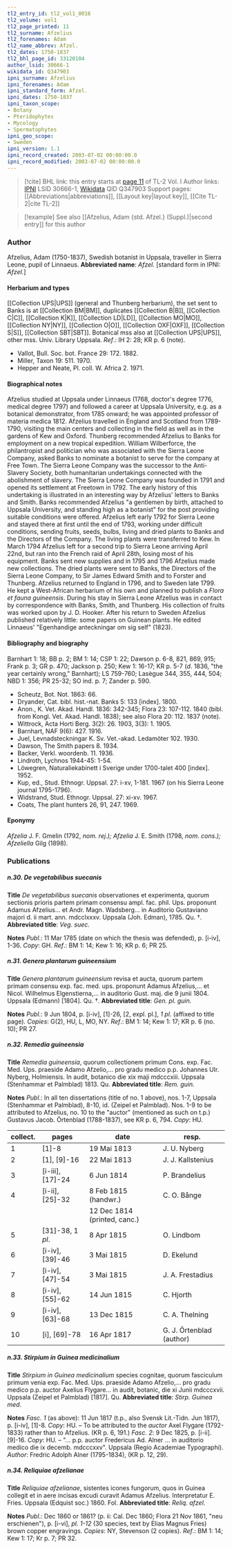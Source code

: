 ```yaml
---
tl2_entry_id: tl2_vol1_0016
tl2_volume: vol1
tl2_page_printed: 11
tl2_surname: Afzelius
tl2_forenames: Adam
tl2_name_abbrev: Afzel.
tl2_dates: 1750-1837
tl2_bhl_page_id: 33120104
author_lsid: 30666-1
wikidata_id: Q347903
ipni_surname: Afzelius
ipni_forenames: Adam
ipni_standard_form: Afzel.
ipni_dates: 1750-1837
ipni_taxon_scope: 
- Botany
- Pteridophytes
- Mycology
- Spermatophytes
ipni_geo_scope: 
- Sweden
ipni_version: 1.1
ipni_record_created: 2003-07-02 00:00:00.0
ipni_record_modified: 2003-07-02 00:00:00.0
---
```


> [!cite] BHL link: this entry starts at [page 11](https://www.biodiversitylibrary.org/page/33120104) of TL-2 Vol. I
> Author links: [IPNI](https://www.ipni.org/a/30666-1) LSID 30666-1, [Wikidata](https://www.wikidata.org/wiki/Q347903) QID Q347903
> Support pages: [[Abbreviations|abbreviations]], [[Layout key|layout key]], [[Cite TL-2|cite TL-2]]

> [!example] See also [[Afzelius, Adam {std. Afzel.} (Suppl.)|second entry]] for this author

### Author

Afzelius, Adam (1750-1837), Swedish botanist in Uppsala, traveller in Sierra Leone, pupil of Linnaeus. 
**Abbreviated name**: *Afzel.* \[standard form in IPNI: *Afzel.*\]

#### Herbarium and types

[[Collection UPS|UPS]] (general and Thunberg herbarium), the set sent to Banks is at [[Collection BM|BM]], duplicates [[Collection B|B]], [[Collection C|C]], [[Collection K|K]], [[Collection LD|LD]], [[Collection MO|MO]], [[Collection NY|NY]], [[Collection O|O]], [[Collection OXF|OXF]], [[Collection S|S]], [[Collection SBT|SBT]]. Botanical mss also at [[Collection UPS|UPS]], other mss. Univ. Library Uppsala.
*Ref*.: IH 2: 28; KR p. 6 (note).
- Vallot, Bull. Soc. bot. France 29: 172. 1882.
- Miller, Taxon 19: 511. 1970.
- Hepper and Neate, Pl. coll. W. Africa 2. 1971.

#### Biographical notes

Afzelius studied at Uppsala under Linnaeus (1768, doctor's degree 1776, medical degree 1797) and followed a career at Uppsala University, e.g. as a botanical demonstrator, from 1785 onward; he was appointed professor of materia medica 1812.
Afzelius travelled in England and Scotland from 1789-1790, visiting the main centers and collecting in the field as well as in the gardens of Kew and Oxford. Thunberg recommended Afzelius to Banks for employment on a new tropical expedition. William Wilberforce, the philantropist and politician who was associated with the Sierra Leone Company, asked Banks to nominate a botanist to serve for the company at Free Town. The Sierra Leone Company was the successor to the Anti-Slavery Society, both humanitarian undertakings connected with the abolishment of slavery. The Sierra Leone Company was founded in 1791 and opened its settlement at Freetown in 1792. The early history of this undertaking is illustrated in an interesting way by Afzelius' letters to Banks and Smith. Banks recommended Afzelius "a gentlemen by birth, attached to Uppsala University, and standing high as a botanist" for the post providing suitable conditions were offered. Afzelius left early 1792 for Sierra Leone and stayed there at first until the end of 1793, working under difficult conditions, sending fruits, seeds, bulbs, living and dried plants to Banks and the Directors of the Company. The living plants were transferred to Kew. In March 1794 Afzelius left for a second trip to Sierra Leone arriving April 22nd, but ran into the French raid of April 28th, losing most of his equipment. Banks sent new supplies and in 1795 and 1796 Afzelius made new collections. The dried plants were sent to Banks, the Directors of the Sierra Leone Company, to Sir James Edward Smith and to Forster and Thunberg. Afzelius returned to England in 1796, and to Sweden late 1799. He kept a West-African herbarium of his own and planned to publish a *Flora et fauna guineensis*. During his stay in Sierra Leone Afzelius was in contact by correspondence with Banks, Smith, and Thunberg. His collection of fruits was worked upon by J. D. Hooker.
After his return to Sweden Afzelius published relatively little: some papers on Guinean plants. He edited Linnaeus' "Egenhandige anteckningar om sig self" (1823).

#### Bibliography and biography

Barnhart 1: 18; BB p. 2; BM 1: 14; CSP 1: 22; Dawson p. 6-8, 821, 869, 915; Frank p. 3; GR p. 470; Jackson p. 250; Kew 1: 16-17; KR p. 5-7 (*d*. 1836, "the year certainly wrong," Barnhart); LS 759-760; Lasègue 344, 355, 444, 504; NBD 1: 356; PR 25-32; SO ind. p. 7; Zander p. 590.
- Scheutz, Bot. Not. 1863: 66.
- Dryander, Cat. bibl. hist.-nat. Banks 5: 133 \[index\]. 1800.
- Anon., K. Vet. Akad. Handl. 1836: 342-345; Flora 23: 107-112. 1840 (bibl. from Kongl. Vet. Akad. Handl. 1838); see also Flora 20: 112. 1837 (note).
- Wittrock, Acta Horti Berg. 3(2): 26. 1903, 3(3): 1. 1905.
- Barnhart, NAF 9(6): 427. 1916.
- Juel, Levnadsteckningar K. Sv. Vet.-akad. Ledamöter 102. 1930.
- Dawson, The Smith papers 8. 1934.
- Backer, Verkl. woordenb. 11. 1936.
- Lindroth, Lychnos 1944-45: 1-54.
- Löwegren, Naturaliekabinett i Sverige under 1700-talet 400 \[index\]. 1952.
- Kup, ed., Stud. Ethnogr. Uppsal. 27: i-xv, 1-181. 1967 (on his Sierra Leone journal 1795-1796).
- Widstrand, Stud. Ethnogr. Uppsal. 27: xi-xv. 1967.
- Coats, The plant hunters 26, 91, 247. 1969.

#### Eponymy

*Afzelia* J. F. Gmelin (1792, *nom. rej.); Afzelia* J. E. Smith (1798, *nom. cons.); Afzeliella* Gilg (1898).

### Publications

##### n.30. De vegetabilibus suecanis

**Title**
*De vegetabilibus suecanis* observationes et experimenta, quorum sectionis prioris partem primam consensu ampl. fac. phil. Ups. proponunt Adamus Afzelius... et Andr. Magn. Wadsberg... in Auditorio Gustaviano majori d. ii mart. ann. mdcclxxxv. Uppsala (Joh. Edman), 1785. Qu. †.
**Abbreviated title**: *Veg. suec.*

**Notes**
*Publ*.: 11 Mar 1785 (date on which the thesis was defended), p. \[i-iv\], 1-36. *Copy*: GH.
*Ref*.: BM 1: 14; Kew 1: 16; KR p. 6; PR 25.

##### n.31. Genera plantarum guineensium

**Title**
*Genera plantarum guineensium* revisa et aucta, quorum partem primam consensu exp. fac. med. ups. proponunt Adamus Afzelius,... et Nicol. Wilhelmus Elgenstierna,... in auditorio Gust. maj. die 9 junii 1804. Uppsala (Edmann) \[1804\]. Qu. †.
**Abbreviated title**: *Gen. pl. guin.*

**Notes**
*Publ*.: 9 Jun 1804, p. \[i-iv\], \[1\]-26, \[2, expl. pl.\], *1 pl*. (affixed to title page). *Copies*: G(2), HU, L, MO, NY.
*Ref*.: BM 1: 14; Kew 1: 17; KR p. 6 (no. 10); PR 27.

##### n.32. Remedia guineensia

**Title**
*Remedia guineensia*, quorum collectionem primum Cons. exp. Fac. Med. Ups. praeside Adamo Afzelio,... pro gradu medico p.p. Johannes Ulr. Nyberg, Holmiensis. In audit, botanico die xix maji mdcccxiii. Uppsala (Stenhammar et Palmblad) 1813. Qu.
**Abbreviated title**: *Rem. guin.*

**Notes**
*Publ*.: In all ten dissertations (title of no. 1 above), nos. 1-7, Uppsala (Stenhammar et Palmblad), 8-10, id. (Zeipel et Palmblad). Nos. 1-9 to be attributed to Afzelius, no. 10 to the "auctor" (mentioned as such on t.p.) Gustavus Jacob. Örtenblad (1788-1837), see KR p. 6, 794. *Copy*: HU.

|collect.	|pages	|date	|resp.|
|---|---|---|---|
|1	|\[1\]-8	|19 Mai 1813	|J. U. Nyberg|
|2	|\[1\], \[9\]-16	|22 Mai 1813	|J. J. Kallstenius|
|3	|\[i-iii\], \[17\]-24	|6 Jun 1814	|P. Brandelius|
|4	|\[i-ii\], \[25\]-32	|8 Feb 1815 (handwr.)	|C. O. Bånge|
|	|	|12 Dec 1814 (printed, canc.)|
|5	|\[31\]-38, 1 *pl*.	|8 Apr 1815	|O. Lindbom|
|6	|\[i-iv\], \[39\]-46	|3 Mai 1815	|D. Ekelund|
|7	|\[i-iv\], \[47\]-54	|3 Mai 1815	|J. A. Frestadius|
|8	|\[i-iv\], \[55\]-62	|14 Jun 1815	|C. Hjorth|
|9	|\[i-iv\], \[63\]-68	|13 Dec 1815	|C. A. Thelning|
|10	|\[i\], \[69\]-78	|16 Apr 1817	|G. J. Örtenblad (author)|

##### n.33. Stirpium in Guinea medicinalium

**Title**
*Stirpium in Guinea medicinalium* species cognitae, quorum fasciculum primum venia exp. Fac. Med. Ups. praeside Adamo Afzelio,... pro gradu medico p.p. auctor Axelius Flygare... in audit, botanic, die xi Junii mdcccxvii. Uppsala (Zeipel et Palmblad) \[1817\]. Qu.
**Abbreviated title**: *Stirp. Guinea med.*

**Notes**
*Fasc. 1* (as above): 11 Jun 1817 (t.p., also Svensk Lit.-Tidn. Jun 1817), p. \[i-iv\], \[1\]-8.
*Copy*: HU. – To be attributed to the *auctor* Axel Flygare (1792-1833) rather than to Afzelius. (KR p. 6, 191.)
*Fasc. 2*: 9 Dec 1825, p. \[i-ii\]. \[9\]-16. *Copy*: HU. – "... p.p. auctor Fredericus Ad. Alner ... in auditorio medico die ix decemb. mdcccxxv". Uppsala (Regio Academiae Typographi). *Author*: Fredric Adolph Alner (1795-1834), (KR p. 12, 29).

##### n.34. Reliquiae afzelianae

**Title**
*Reliquiae afzelianae*, sistentes icones fungorum, quos in Guinea collegit et in aere incisas excudi curavit Adamus Afzelius. Interpretatur E. Fries. Uppsala (Edquist soc.) 1860. Fol.
**Abbreviated title**: *Reliq. afzel.*

**Notes**
*Publ*.: Dec 1860 or 1861? (p. ii: Cal. Dec 1860; Flora 21 Nov 1861, "neu erschienen"), p. \[i-vi\], *pl. 1-12* (30 species, text by Elias Magnus Fries) brown copper engravings.
*Copies*: NY, Stevenson (2 copies).
*Ref*.: BM 1: 14; Kew 1: 17; Kr p. 7; PR 32.

